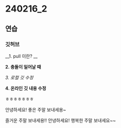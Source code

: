 # 240216_2
## 연습
### 깃허브

__1. pull 이란? __

__2. 충돌이 일어날 때__

_3. 로컬 깃 수정_

__4. 온라인 깃 내용 수정__

ㅎㅎㅎㅎㅎㅎㅎ

안녕하세요! 좋은 주말 보내세용~

즐거운 주말 보내세용!!
안녕하세요! 행복한 주말 보내세요~~
